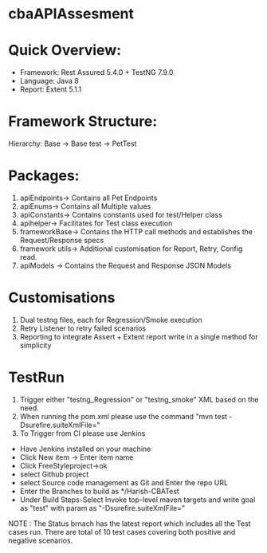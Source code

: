 # cbaAPIAssesment

# Quick Overview:
* Framework: Rest Assured 5.4.0 + TestNG 7.9.0. 
* Language: Java 8 
* Report: Extent 5.1.1

# Framework Structure:
Hierarchy: Base -> Base test -> PetTest

# Packages: 
1. apiEndpoints-> Contains all Pet Endpoints
2. apiEnums-> Contains all Multiple values
3. apiConstants-> Contains constants used for test/Helper class
4. apihelper-> Facilitates for Test class execution
5. frameworkBase-> Contains the HTTP call methods and establishes the Request/Response specs
6. framework utils-> Additional customisation for Report, Retry, Config read. 
7. apiModels -> Contains the Request and Response JSON Models

# Customisations
1. Dual testng files, each for Regression/Smoke execution
2. Retry Listener to retry failed scenarios
3. Reporting to integrate Assert + Extent report write in a single method for simplicity

# TestRun
1. Trigger either "testng_Regression" or "testng_smoke" XML based on the need.
2. When running the pom.xml please use the command "mvn test -Dsurefire.suiteXmlFile=<testngXMLName>"
3. To Trigger from CI please use Jenkins
* Have Jenkins installed on your machine
* Click New item -> Enter item name
* Click FreeStyleproject->ok
* select Github project
* select Source code management as Git and Enter the repo URL
* Enter the Branches to build as */Harish-CBATest
* Under Build Steps-Select Invoke top-level maven targets and write goal as "test" with param as "-Dsurefire.suiteXmlFile=<testngXMLName>"

NOTE : The Status brnach has the latest report which includes all the Test cases run. There are total of 10 test cases covering both positive and negative scenarios. 
